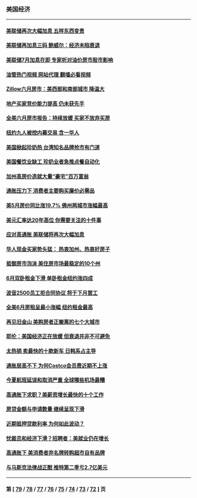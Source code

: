 ### 美国经济
---
#### [美联储再次大幅加息 五样东西变贵](../../pages/ncid1078158/n13790334.md?07281245) 
#### [美联储再加息三码 鲍威尔：经济未陷衰退](../../pages/ncid1078158/n13790265.md?07281245) 
#### [美联储7月加息在即 专家析对油价房市股市影响](../../pages/ncid1078158/n13790209.md?07281245) 
#### [油管热门视频 网站代理 翻墙必看视频](http://209.222.30.114:81/youtube.html?07281245)
#### [Zillow六月房市：美西部和南部城市 降温大](../../pages/ncid1078158/n13789839.md?07281245) 
#### [地产买家竞价能力提高 仍未获先手](../../pages/ncid1078158/n13789813.md?07281245) 
#### [全美六月房市报告：持续放缓 买家不放弃买房](../../pages/ncid1078158/n13789828.md?07281245) 
#### [纽约九人被控内幕交易 含一华人](../../pages/ncid1078158/n13789773.md?07281245) 
#### [美国掀起珍奶热 台湾知名品牌抢市有门道](../../pages/ncid1078158/n13789782.md?07281245) 
#### [美国餐饮业缺工 珍奶业者急推点餐自动化](../../pages/ncid1078158/n13789775.md?07281245) 
#### [加州高房价造就大量“豪宅”百万富翁](../../pages/ncid1078158/n13789685.md?07281245) 
#### [通胀压力下 消费者主要购买廉价必需品](../../pages/ncid1078158/n13789622.md?07281245) 
#### [美5月房价同比涨19.7% 佛州两城市涨幅最高](../../pages/ncid1078158/n13789550.md?07281245) 
#### [美元汇率达20年高位 你需要关注的十件事](../../pages/ncid1078158/n13788920.md?07281245) 
#### [应对高通胀 美联储将再次大幅加息](../../pages/ncid1078158/n13788963.md?07281245) 
#### [华人现金买家势头猛： 热衷加州、热衷好房子](../../pages/ncid1078158/n13788942.md?07281245) 
#### [抵御房市泡沫 美住房市场最稳定的10个州](../../pages/ncid1078158/n13784110.md?07281245) 
#### [6月双卧租金下滑 单卧租金纽约涨四成](../../pages/ncid1078158/n13788474.md?07281245) 
#### [波音2500员工拒合同协议 将于下月罢工](../../pages/ncid1078158/n13788496.md?07281245) 
#### [全美6月房租呈最小涨幅 纽约租金最高](../../pages/ncid1078158/n13788452.md?07281245) 
#### [再见旧金山 美购房者正搬离的七个大城市](../../pages/ncid1078158/n13788272.md?07281245) 
#### [耶伦：美国经济正在放缓 但衰退并非不可避免](../../pages/ncid1078158/n13788199.md?07281245) 
#### [太热销 卖最快的十款新车 日韩系占主导](../../pages/ncid1078158/n13787922.md?07281245) 
#### [通胀居高不下 为何Costco会员费近期不上涨](../../pages/ncid1078158/n13787328.md?07281245) 
#### [今夏航班延误和取消严重 全球哪些机场最糟](../../pages/ncid1078158/n13787451.md?07281245) 
#### [高通胀下求职？美薪资增长最快的十个工作](../../pages/ncid1078158/n13783286.md?07281245) 
#### [房贷金额与申请数量 继续呈现下滑](../../pages/ncid1078158/n13787587.md?07281245) 
#### [近期抵押贷款利率 为何如此波动？](../../pages/ncid1078158/n13787551.md?07281245) 
#### [忧裁员和经济下滑？招聘者：美就业仍在增长](../../pages/ncid1078158/n13787439.md?07281245) 
#### [高通胀下 美消费者弃名牌转购超市自有品牌](../../pages/ncid1078158/n13787390.md?07281245) 
#### [与马斯克法律战正酣 推特第二季亏2.7亿美元](../../pages/ncid1078158/n13787258.md?07281245) 

---
#### 第 [ [79](./79.md?07281245) / [78](./78.md?07281245) / [77](./77.md?07281245) / [76](./76.md?07281245) / [75](./75.md?07281245) / [74](./74.md?07281245) / [73](./73.md?07281245) / [72](./72.md?07281245) ] 页
